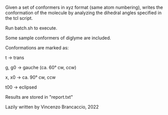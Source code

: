 Given a set of conformers in xyz format (same atom numbering), writes the conformation of the molecule by analyzing the dihedral angles specified in the tcl script.

Run batch.sh to execute.

Some sample conformers of diglyme are included.

Conformations are marked as:

t -> trans

g, g0 -> gauche (ca. 60° cw, ccw)

x, x0 -> ca. 90° cw, ccw

t00 -> eclipsed

Results are stored in "report.txt"


Lazily written by Vincenzo Brancaccio, 2022

